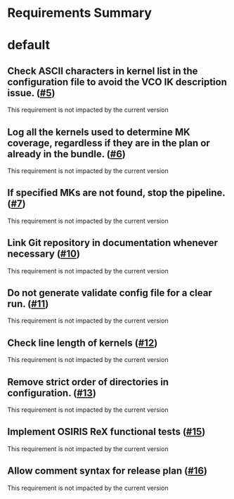 
Requirements Summary
====================

# default

## Check ASCII characters in kernel list in the configuration file to avoid  the VCO IK description issue. ([#5](https://github.com/NASA-PDS/naif-pds4-bundler/issues/5))


This requirement is not impacted by the current version
## Log all the kernels used to determine MK coverage, regardless if they are in the plan or already in the bundle. ([#6](https://github.com/NASA-PDS/naif-pds4-bundler/issues/6))


This requirement is not impacted by the current version
## If specified MKs are not found, stop the pipeline. ([#7](https://github.com/NASA-PDS/naif-pds4-bundler/issues/7))


This requirement is not impacted by the current version
## Link Git repository in documentation whenever necessary ([#10](https://github.com/NASA-PDS/naif-pds4-bundler/issues/10))


This requirement is not impacted by the current version
## Do not generate validate config file for a clear run. ([#11](https://github.com/NASA-PDS/naif-pds4-bundler/issues/11))


This requirement is not impacted by the current version
## Check line length of kernels ([#12](https://github.com/NASA-PDS/naif-pds4-bundler/issues/12))


This requirement is not impacted by the current version
## Remove strict order of directories in configuration. ([#13](https://github.com/NASA-PDS/naif-pds4-bundler/issues/13))


This requirement is not impacted by the current version
## Implement OSIRIS ReX functional tests  ([#15](https://github.com/NASA-PDS/naif-pds4-bundler/issues/15))


This requirement is not impacted by the current version
## Allow comment syntax for release plan ([#16](https://github.com/NASA-PDS/naif-pds4-bundler/issues/16))


This requirement is not impacted by the current version
